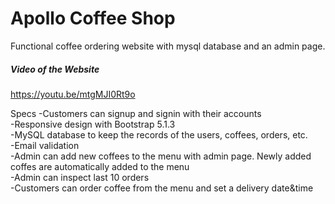 # Apollo Coffee Shop

Functional coffee ordering website with mysql database and an admin page.

##### Video of the Website #####
https://youtu.be/mtgMJI0Rt9o

Specs
-Customers can signup and signin with their accounts  
-Responsive design with Bootstrap 5.1.3  
-MySQL database to keep the records of the users, coffees, orders, etc.  
-Email validation  
-Admin can add new coffees to the menu with admin page. Newly added coffes are automatically added to the menu  
-Admin can inspect last 10 orders  
-Customers can order coffee from the menu and set a delivery date&time  



